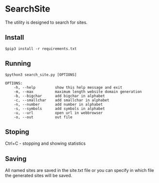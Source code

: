 # SearchSite

The utility is designed to search for sites.

## Install
```
$pip3 install -r requirements.txt
```

## Running

```
$python3 search_site.py [OPTIONS]

OPTIONS:
    -h, --help         show this help message and exit
    -m, --max          maximum length website domain generation
    -b, --bigchar      add bigchar in alphabet
    -c, --smallchar    add smallchar in alphabet
    -n, --number       add number in alphabet
    -s, --symbols      add symbols in alphabet
    -u, --url          open url in webbrowser
    -o, --out          out file
```

## Stoping
Ctrl+C - stopping and showing statistics

## Saving
All named sites are saved in the site.txt file or you can specify in which file the generated sites will be saved.
